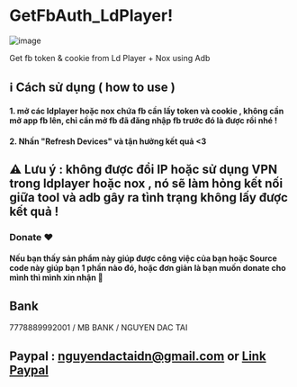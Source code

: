 # GetFbAuth_LdPlayer!
![image](https://user-images.githubusercontent.com/44217992/146957552-17ca9f02-7810-4a16-847d-1531546fdd6c.png)


Get fb token &amp; cookie from Ld Player + Nox using Adb

## ℹ️ Cách sử dụng ( how to use )

#### 1. mở các ldplayer hoặc nox chứa fb cần lấy token và cookie , không cần mở app fb lên, chỉ cần mở fb đã đăng nhập fb trước đó là được rồi nhé !

#### 2. Nhấn "Refresh Devices" và tận hưởng kết quả <3

## ⚠️ Lưu ý : không được đổi IP hoặc sử dụng VPN trong ldplayer hoặc nox , nó sẽ làm hỏng kết nối giữa tool và adb gây ra tình trạng không lấy được kết quả !

### Donate ❤️

#### Nếu bạn thấy sản phẩm này giúp được công việc của bạn hoặc Source code này giúp bạn 1 phần nào đó, hoặc đơn giản là bạn muốn donate cho mình thì mình xin nhận 🤣

## Bank
7778889992001 / MB BANK / NGUYEN DAC TAI
## Paypal : nguyendactaidn@gmail.com or [Link Paypal](https://www.paypal.com/paypalme/nguyendactai)

